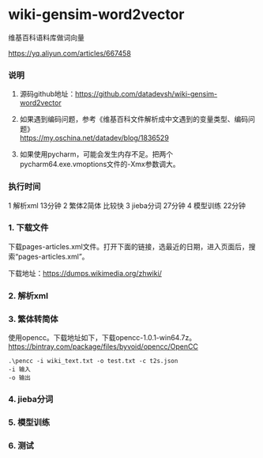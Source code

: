 # wiki-gensim-word2vector

维基百科语料库做词向量

https://yq.aliyun.com/articles/667458

### 说明

1. 源码github地址：https://github.com/datadevsh/wiki-gensim-word2vector

2. 如果遇到编码问题，参考《维基百科文件解析成中文遇到的变量类型、编码问题》      
https://my.oschina.net/datadev/blog/1836529


3. 如果使用pycharm，可能会发生内存不足。把两个pycharm64.exe.vmoptions文件的-Xmx参数调大。

### 执行时间

1 解析xml  		13分钟
2 繁体2简体  	比较快
3 jieba分词 	27分钟
4 模型训练		22分钟	


### 1. 下载文件
下载pages-articles.xml文件。打开下面的链接，选最近的日期，进入页面后，搜索“pages-articles.xml”。

下载地址：https://dumps.wikimedia.org/zhwiki/


### 2. 解析xml


### 3. 繁体转简体
使用opencc。下载地址如下，下载opencc-1.0.1-win64.7z。
https://bintray.com/package/files/byvoid/opencc/OpenCC
```
.\pencc -i wiki_text.txt -o test.txt -c t2s.json
-i 输入
-o 输出
```
### 4. jieba分词    
### 5. 模型训练    
### 6. 测试    

